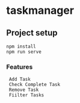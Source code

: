 # taskmanager

## Project setup
```
npm install
npm run serve
```

### Features
```
 Add Task
 Check Complete Task
 Remove Task
 Fiilter Tasks
 ```


